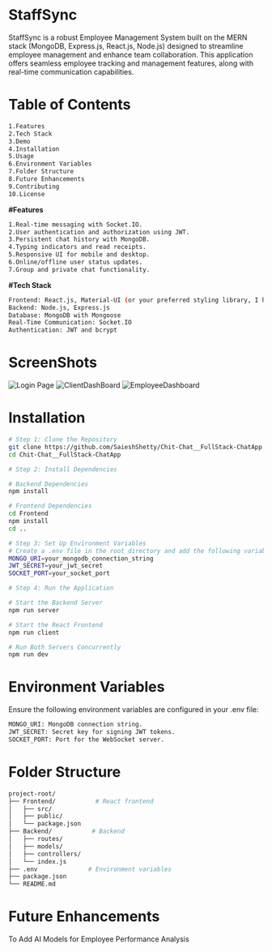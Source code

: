 # StaffSync
 StaffSync is a robust Employee Management System built on the MERN stack (MongoDB, Express.js, React.js, Node.js) designed to streamline employee management and enhance team collaboration. This application offers seamless employee tracking and management features, along with real-time communication capabilities.
# **Table of Contents**
```bash
1.Features
2.Tech Stack
3.Demo
4.Installation
5.Usage
6.Environment Variables
7.Folder Structure
8.Future Enhancements
9.Contributing
10.License
```
**#Features**
```bash
1.Real-time messaging with Socket.IO.
2.User authentication and authorization using JWT.
3.Persistent chat history with MongoDB.
4.Typing indicators and read receipts.
5.Responsive UI for mobile and desktop.
6.Online/offline user status updates.
7.Group and private chat functionality.
```
**#Tech Stack**
```bash
Frontend: React.js, Material-UI (or your preferred styling library, I have used Tailwind CSS)
Backend: Node.js, Express.js
Database: MongoDB with Mongoose
Real-Time Communication: Socket.IO
Authentication: JWT and bcrypt
```
# **ScreenShots**
![Login Page](https://github.com/user-attachments/assets/16379179-d084-46d1-9f77-9f329fa03706)
![ClientDashBoard](https://github.com/user-attachments/assets/d1cc594a-7ec6-43f7-9fe1-0c5769fb326b)
![EmployeeDashboard](https://github.com/user-attachments/assets/e6a0c307-8d0b-47f9-8cdf-ef6ee8a07605)

# **Installation**
```bash
# Step 1: Clone the Repository
git clone https://github.com/SaieshShetty/Chit-Chat__FullStack-ChatApp.git
cd Chit-Chat__FullStack-ChatApp

# Step 2: Install Dependencies

# Backend Dependencies
npm install

# Frontend Dependencies
cd Frontend
npm install
cd ..

# Step 3: Set Up Environment Variables
# Create a .env file in the root directory and add the following variables:
MONGO_URI=your_mongodb_connection_string
JWT_SECRET=your_jwt_secret
SOCKET_PORT=your_socket_port

# Step 4: Run the Application

# Start the Backend Server
npm run server

# Start the React Frontend
npm run client

# Run Both Servers Concurrently
npm run dev
```
# **Environment Variables**
Ensure the following environment variables are configured in your .env file:
```bash
MONGO_URI: MongoDB connection string.
JWT_SECRET: Secret key for signing JWT tokens.
SOCKET_PORT: Port for the WebSocket server.   
```

# **Folder Structure**
```bash
project-root/
├── Frontend/           # React frontend
│   ├── src/
│   ├── public/
│   └── package.json
├── Backend/           # Backend
│   ├── routes/
│   ├── models/
│   ├── controllers/
│   └── index.js
├── .env              # Environment variables
├── package.json
└── README.md
```
# **Future Enhancements**
To Add AI Models for Employee Performance Analysis
